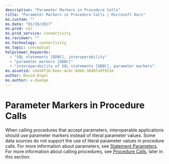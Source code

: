 ```yaml
---
description: "Parameter Markers in Procedure Calls"
title: "Parameter Markers in Procedure Calls | Microsoft Docs"
ms.custom: ""
ms.date: "01/19/2017"
ms.prod: sql
ms.prod_service: connectivity
ms.reviewer: ""
ms.technology: connectivity
ms.topic: conceptual
helpviewer_keywords: 
  - "SQL statements [ODBC], interoperability"
  - "parameter markers [ODBC]"
  - "interoperability of SQL statements [ODBC], parameter markers"
ms.assetid: cda56f2b-6eec-4cbc-8dbb-36d8fa9f9216
author: David-Engel
ms.author: v-daenge
---
```

# Parameter Markers in Procedure Calls
When calling procedures that accept parameters, interoperable applications should use parameter markers instead of literal parameter values. Some data sources do not support the use of literal parameter values in procedure calls. For more information about parameters, see [Statement Parameters](../../../odbc/reference/develop-app/statement-parameters.md). For more information about calling procedures, see [Procedure Calls](../../../odbc/reference/develop-app/procedure-calls.md), later in this section.
